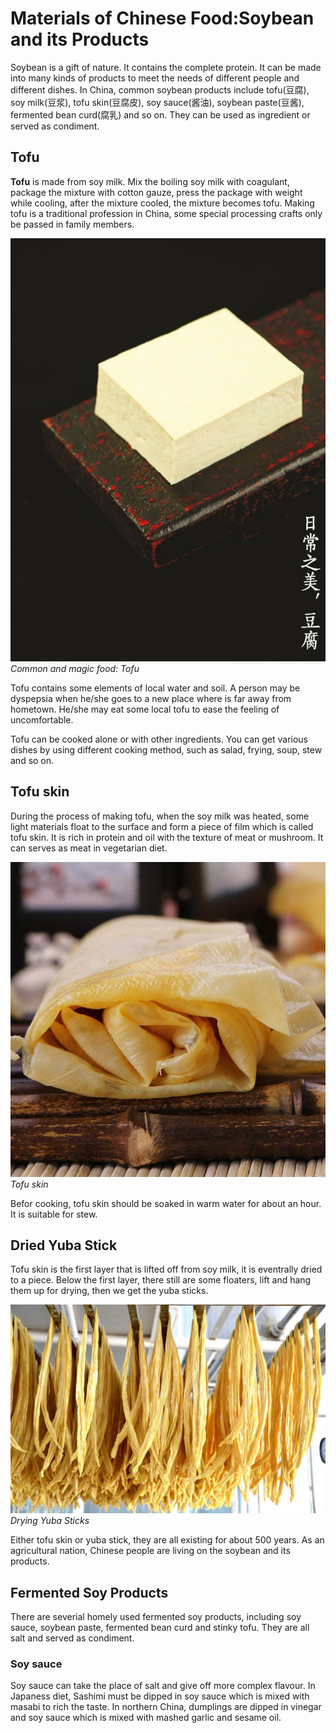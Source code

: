 # Materials of Chinese Food:Soybean and its Products

Soybean is a gift of nature. It contains the complete protein. It can be made into many kinds of products to meet the needs of different people and different dishes. In China, common soybean products include tofu(豆腐), soy milk(豆浆), tofu skin(豆腐皮), soy sauce(酱油), soybean paste(豆酱), fermented bean curd(腐乳) and so on. They can be used as ingredient or served as condiment. 



## Tofu

**Tofu** is made from soy milk. Mix the boiling soy milk with coagulant, package the mixture with cotton gauze, press the package with weight while cooling, after the mixture cooled, the mixture becomes tofu. Making tofu is a traditional profession in China, some special processing crafts only be passed in family members. 

![Tofu](tofu.jpeg)
*Common and magic food: Tofu*



Tofu contains some elements of local water and soil. A person may be dyspepsia when he/she goes to a new place where is far away from hometown. He/she may eat some local tofu to ease the feeling of uncomfortable. 



Tofu can be cooked alone or with other ingredients. You can get various dishes by using different cooking method, such as salad, frying, soup, stew and so on. 



## Tofu skin

During the process of making tofu, when the soy milk was heated, some light materials float to the surface and form a piece of film which is called tofu skin. It is rich in protein and oil with the texture of meat or mushroom. It can serves as meat in vegetarian diet. 

![Tofu Skin](tofu_skin.jpeg)*Tofu skin*



Befor cooking, tofu skin should be soaked in warm water for about an hour. It is suitable for stew.     



## Dried Yuba Stick

Tofu skin is the first layer that is lifted off from soy milk, it is eventrally dried to a piece. Below the first layer, there still are some floaters, lift and hang them up for drying, then we get the yuba sticks.  

![Drying Yuba Sticks](yuba_sticks.jpeg)*Drying Yuba Sticks*



Either tofu skin or yuba stick, they are all existing for about 500 years. As an agricultural nation, Chinese people are living on the soybean and its products.



## Fermented Soy Products

There are severial homely used fermented soy products, including soy sauce, soybean paste,  fermented bean curd and stinky tofu. They are all salt and served as condiment.

### Soy sauce

Soy sauce can take the place of salt and give off more complex flavour.  In Japaness diet, Sashimi must be dipped in soy sauce which is mixed with masabi to rich the taste. In northern China, dumplings are dipped in vinegar and soy sauce which is mixed with mashed garlic and sesame oil.  



